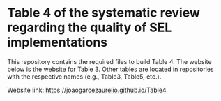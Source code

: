 # Table 4 of the systematic review regarding the quality of SEL implementations

This repository contains the required files to build Table 4. The website below is the website for Table 3. Other tables are located in repositories with the respective names (e.g., Table3, Table5, etc.).

Website link: https://joaogarcezaurelio.github.io/Table4
